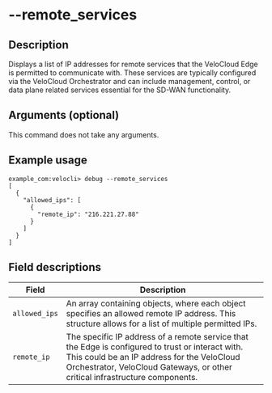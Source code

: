 #	--remote_services

##	Description
Displays a list of IP addresses for remote services that the VeloCloud Edge is permitted to communicate with. These services are typically configured via the VeloCloud Orchestrator and can include management, control, or data plane related services essential for the SD-WAN functionality.

##  Arguments (optional)
This command does not take any arguments.

##  Example usage
```
example_com:velocli> debug --remote_services
[
  {
    "allowed_ips": [
      {
        "remote_ip": "216.221.27.88"
      }
    ]
  }
]
```

##  Field descriptions
| Field | Description |
|---|---|
| `allowed_ips` | An array containing objects, where each object specifies an allowed remote IP address. This structure allows for a list of multiple permitted IPs. |
| `remote_ip` | The specific IP address of a remote service that the Edge is configured to trust or interact with. This could be an IP address for the VeloCloud Orchestrator, VeloCloud Gateways, or other critical infrastructure components. |